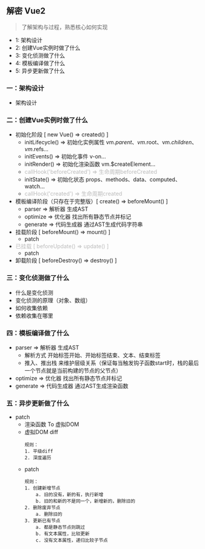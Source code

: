 ## 解密 Vue2
> 了解架构与过程，熟悉核心如何实现
* 1: 架构设计
* 2: 创建Vue实例时做了什么
* 3: 变化侦测做了什么
* 4: 模板编译做了什么
* 5: 异步更新做了什么

### 一：架构设计
* 架构设计
### 二：创建Vue实例时做了什么
* 初始化阶段 [ new Vue() => created() ]
    * initLifecycle() => 初始化实例属性 vm.$parent、vm.$root、vm.$children、vm.$refs...
    * initEvents() => 初始化事件 v-on...
    * initRender() => 初始化渲染函数 vm.$createElement...
    * <font color="#bbb">callHook('beforeCreated') => 生命周期beforeCreated</font>
    * initState() => 初始化状态 props、methods、data、computed、watch...
    * <font color="#bbb">callHook('created') => 生命周期created</font>
* 模板编译阶段（只存在于完整版）[ create() => beforeMount() ]
    * parser => 解析器 生成AST
    * optimize => 优化器 找出所有静态节点并标记
    * generate => 代码生成器 通过AST生成代码字符串
* 挂载阶段 [ beforeMount() => mount() ]
    * patch
* <font color="#bbb">已挂载 [ beforeUpdate() => update() ]</font>
    * patch
* 卸载阶段 [ beforeDestroy() => destroy() ]
### 三：变化侦测做了什么
* 什么是变化侦测
* 变化侦测的原理（对象、数组）
* 如何收集依赖
* 依赖收集在哪里
### 四：模板编译做了什么
* parser => 解析器 生成AST
    * 解析方式 开始标签开始、开始标签结束、文本、结束标签
    * 推入、推出栈 来维护层级关系（保证每当触发钩子函数start时，栈的最后一个节点就是当前构建的节点的父节点）
* optimize => 优化器 找出所有静态节点并标记
* generate => 代码生成器 通过AST生成渲染函数
### 五：异步更新做了什么
* patch
    * 渲染函数 To 虚拟DOM
    * 虚拟DOM diff
        ```
        规则：
        1. 平级diff
        2. 深度遍历
        ```
    * patch
        ```
        规则：
        1. 创建新增节点
            a. 旧的没有，新的有，执行新增
            b. 旧的和新的不是同一个，新增新的，删除旧的
        2. 删除废弃节点
            a. 删除旧的
        3. 更新已有节点
            a. 都是静态节点则跳过
            b. 有文本属性，比较更新
            c. 没有文本属性，递归比较子节点
        ```